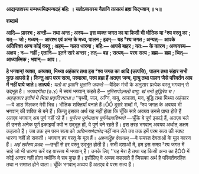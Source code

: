 **आद्यन्तावस्य यन्मध्यमिदमन्यदहं बहि: ।** **यतोऽव्ययस्य नैतानि तत्सत्यं ब्रह्म चिद्भवान् ॥ ५॥** 

**शब्दार्थ** 

**आदि—** **प्रारश्भ** **; अन्तौ—** **तथा अन्त** **; अस्य—** **इस व्यक्त जगत का या किसी भी भौतिक या ²श्य वस्तु का** **; यत्—** **जो** **; मध्यम्—** **आरश्भ एवं अन्त के मध्य, पालन** **; इदम्—** **यह ²श्य जगत** **; अन्यत्—** **आपके अतिरिक्त अन्य कोई वस्तु** **; अहम्—** **गलत धारणा** **;** **बहि:—** **आपसे बाहर** **; यत:—** **के कारण** **; अव्ययस्य—** **अक्षय** **; न—** **नहीं** **; एतानि—** **इतने सारे अन्तर** **; तत्—** **वह** **; सत्यम्—** **परम** **सत्य** **; ब्रह्म—** **ब्रह्म** **; चित्—** **आध्यात्मिक** **; भवान्—** **आप।** **.** 

**हे भगवान्! व्यक्त, अव्यक्त, मिथ्या अहंकार तथा इस ²श्य जगत का आदि (उत्पत्ति),** **पालन तथा संहार सभी कुछ आपसे है। किन्तु आप परम सत्य, परमात्मा, परम ब्रह्म हैं अतएव** **जन्म, मृत्यु तथा पालन जैसे परिवर्तन आप में नहीं पाये जाते।** **तात्पर्य :** *यतो वा इमानि भूतानि जयन्ते* —वैदिक मंत्रों के अनुसार प्रत्येक वस्तु भगवान् से उद्भूत है। *भगवद्गीता* (७.४) में स्वयं भगवान् कहते हैं— *भूमिरापोऽनलो वायु: खं मनो बुद्धिरेव च।* *अहङ्कार इतीयं मे भिन्ना प्रकृतिरष्टधा॥* ''पृथ्वी, जल, अग्नि, वायु, आकाश, मन, बुद्धि तथा मिथ्या अहंकार—ये आठ मिलकर मेरी भिन्न। भौतिक शक्तियाँ बनाते हैं।ÓÓ दूसरे शब्दों में, ²श्य जगत के अवयव भी भगवान् की शक्ति से बने हैं। किन्तु इसका अर्थ यह नहीं होता कि चूँकि सारे अवयव उनसे प्राप्त होते हैं अतएव भगवान् अब पूर्ण नहीं रहे हैं। *पूर्णस्य पूर्णमादाय पूर्णमेवावशिष्यते* —चूँकि वे पूर्ण इकाई हैं, अतएव भले ही उनसे अनेक पूर्ण इकाइयाँ क्यों न उद्भूत हों, वे पूर्ण बने रहते हैं। इस तरह भगवान् अवयव अर्थात् अक्षम कहलाते हैं। जब तक हम परम सत्य को *अचिन्त्यभेदाभेद* नहीं मान लेते तब तक हमें परम सत्य की स्पष्ट धारणा नहीं हो सकती। भगवान् हर वस्तु के मूल हैं। *अहमादिॢह देवानाम्* —वे समस्त देवताओं के मूल कारण हैं। *अहं सर्वस्य प्रभव:* —उन्हीं से हर वस्तु उद्भूत होती है। सभी दशाओं में, हम इस समग्र ²श्य जगत में चाहे जो भी धारणा करें वह वास्तव में भगवान् है। उनके लिए ''यह मेरा है तथा यह किसी अन्य का हैÓÓ में कोई अन्तर नहीं होता क्योंकि वे सब कुछ हैं। इसीलिए वे अव्यव कहलाते हैं जिसका अर्थ है परिवर्तनरहित तथा न समाप्त होने वाला। चूँकि भगवान् अव्यय हैं अतएव वे परम सत्य हैं।  